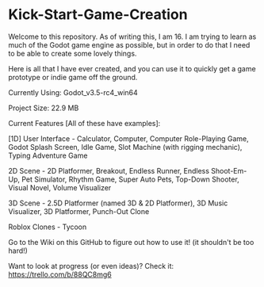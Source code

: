 # Kick-Start-Game-Creation

Welcome to this repository. As of writing this, I am 16. I am trying to learn as much of the Godot game engine as possible, but in order to do that I need to be able to create some lovely things.

Here is all that I have ever created, and you can use it to quickly get a game prototype or indie game off the ground.

Currently Using: Godot_v3.5-rc4_win64

Project Size: 22.9 MB

Current Features [All of these have examples]:

[1D] User Interface - Calculator, Computer, Computer Role-Playing Game, Godot Splash Screen, Idle Game, Slot Machine (with rigging mechanic), Typing Adventure Game

2D Scene - 2D Platformer, Breakout, Endless Runner, Endless Shoot-Em-Up, Pet Simulator, Rhythm Game, Super Auto Pets, Top-Down Shooter, Visual Novel, Volume Visualizer

3D Scene - 2.5D Platformer (named 3D & 2D Platformer), 3D Music Visualizer, 3D Platformer, Punch-Out Clone

Roblox Clones - Tycoon

Go to the Wiki on this GitHub to figure out how to use it! (it shouldn't be too hard!)

Want to look at progress (or even ideas)? Check it: https://trello.com/b/88QC8mg6
